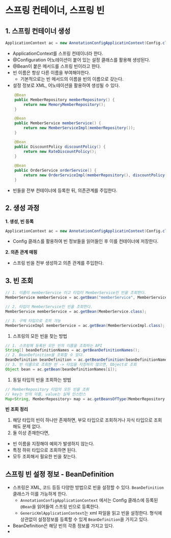 스프링 컨테이너, 스프링 빈
======================

## 1. 스프링 컨테이너 생성
```java
ApplicationContext ac = new AnnotationConfigApplicatinContext(Config.class);
```
- ApplicationContext를 스프링 컨테이너라 한다.
- @Configuration 어노테이션이 붙어 있는 설정 클래스를 활용해 생성된다.
- @Bean이 붙은 메서드를 스프링 빈이라고 한다.
- 빈 이름은 항상 다른 이름을 부여해야한다.
  - 기본적으로는 빈 메서드의 이름을 빈의 이름으로 갖는다.
- 설정 정보로 XML, 어노테이션을 활용하여 생성될 수 있다.

```java
    @Bean
    public MemberRepository memberRepository() {
        return new MemoryMemberRepository();
    }

    @Bean
    public MemberService memberService() {
        return new MemberServiceImpl(memberRepository());
    }

    @Bean
    public DiscountPolicy discountPolicy() {
        return new RateDiscountPolicy();
    }
    
    @Bean
    public OrderService orderService() {
        return new OrderServiceImpl(memberRepository(), discountPolicy());
    }

```
- 빈들을 전부 컨테이너에 등록한 뒤, 의존관계를 주입한다.

## 2. 생성 과정

**1. 생성, 빈 등록**
```java
ApplicationContext ac = new AnnotationConfigApplicatinContext(Config.class);
```
- Config 클래스를 활용하여 빈 정보들을 읽어들인 후 이를 컨테이너에 저장한다.

**2. 의존 관계 매핑**
- 스프링 빈을 전부 생성하고 의존 관계를 주입한다.

## 3. 빈 조회
```java
// 1. 이름이 memberService 이고 타입이 MemberService인 빈을 조회한다.
MemberService memberService = ac.getBean("memberService", MemberService.class);

// 2. 타입이 MemberService인 빈을 조회한다.
MemberService memberService = ac.getBean(MemberService.class);

// 3. 구체 타입으로 조히 가능
MemberServiceImpl memberService = ac.getBean(MemberServiceImpl.class);
```

1. 스프링의 모든 빈을 찾는 방법
```java
// 1. 스프링에 등록된 모든 빈의 이름을 조회하는 API
String[] beanDefinitionNames = ac.getBeanDefinitionNames();
// 2. BeanDefinition을 조회할 수 있다.
BeanDefinition beanDefinition = ac.getBeanDefinition(beanDefinitionNames[i]);
// 3. 빈 이름으로 조회한 빈 -> 타입을 지정하지 않으면, Object로 조회  
Object bean = ac.getBean(beanDefinitionNames[i]);
```

1. 동일 타입의 빈을 조회하는 방법
```java
// MemberRepository 타입의 모든 빈을 조회
// key는 빈의 이름, value는 실제 인스턴스
Map<String, MemberRepository> map = ac.getBeansOfType(MemberRepository.class);

```

**빈 조회 정리**
1. 해당 타입의 빈이 하나만 존재하면, 부모 타입으로 조회하거나 자식 타입으로 조회해도 문제 없다.
2. 둘 이상 존재한다면,
  - 빈 이름을 지정해야 예외가 발생하지 않는다.
  - 특정 하위 타입으로 조회하면 된다.
  - 모두 조회해서 필요한 빈을 찾는다.


## 스프링 빈 설정 정보 - BeanDefinition
- 스프링은 XML, 코드 등등 다양한 방법으로 빈을 설정할 수 있다. `BeanDefinition` 클래스가 이를 가능하게 한다.
  - `AnnotationConfigApplicationContext` 에서는 Config 클래스에 등록된 `@Bean`을 읽어들여 스프링 빈으로 등록한다.
  - `GenericXmlApplicationContext`는 xml 파일을 읽고 빈을 설정한다.
형식에 상관없이 설정정보를 등록할 수 있게 `BeanDefinition`을 가지고 있다.
- BeanDefinition은 해당 빈의 각종 정보를 가지고 있다.
- 

